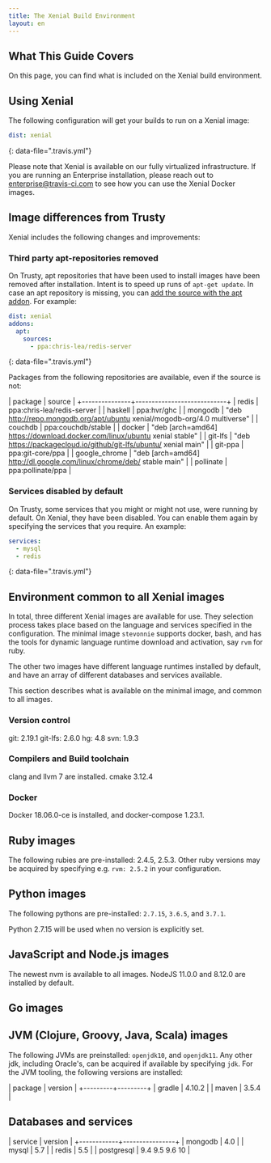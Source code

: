 ```yaml
---
title: The Xenial Build Environment
layout: en
---
```


## What This Guide Covers

On this page, you can find what is included on the Xenial build environment.

## Using Xenial
The following configuration will get your builds to run on a Xenial image:

```yaml
dist: xenial
```
{: data-file=".travis.yml"}

Please note that Xenial is available on our fully virtualized
infrastructure. If you are running an Enterprise installation, please reach out
to [enterprise@travis-ci.com](mailto:entereprise@travis-ci.com) to see how you can use the Xenial Docker images.

## Image differences from Trusty
Xenial includes the following changes and improvements: 

### Third party apt-repositories removed
On Trusty, apt repositories that have been used to install images have been
removed after installation. Intent is to speed up runs of `apt-get update`. In
case an apt repository is missing, you can [add the source with the apt addon](/user/installing-dependencies/#adding-apt-sources). For
example:

```yaml
dist: xenial
addons:
  apt:
    sources:
      - ppa:chris-lea/redis-server
```
{: data-file=".travis.yml"}

Packages from the following repositories are available, even if the source is
not:

| package       | source                     |
+---------------+----------------------------+
| redis         | ppa:chris-lea/redis-server |
| haskell       | ppa:hvr/ghc                |
| mongodb       | "deb http://repo.mongodb.org/apt/ubuntu xenial/mogodb-org/4.0 multiverse" |
| couchdb       | ppa:couchdb/stable         |
| docker        | "deb [arch=amd64] https://download.docker.com/linux/ubuntu xenial stable" |
| git-lfs       | "deb https://packagecloud.io/github/git-lfs/ubuntu/ xenial main" |
| git-ppa       | ppa:git-core/ppa           |
| google_chrome | "deb [arch=amd64] http://dl.google.com/linux/chrome/deb/ stable main" |
| pollinate     | ppa:pollinate/ppa          |

### Services disabled by default
On Trusty, some services that you might or might not use, were running by
default. On Xenial, they have been disabled. You can enable them again by
specifying the services that you require. An example:

```yaml
services:
  - mysql
  - redis
```
{: data-file=".travis.yml"}

## Environment common to all Xenial images
In total, three different Xenial images are available for use. They selection
process takes place based on the language and services specified in the
configuration. The minimal image `stevonnie` supports docker, bash, and has the
tools for dynamic language runtime download and activation, say `rvm` for ruby.

The other two images have different language runtimes installed by default, and
have an array of different databases and services available.

This section describes what is available on the minimal image, and common to
all images.

### Version control
git: 2.19.1
git-lfs: 2.6.0
hg: 4.8
svn: 1.9.3

### Compilers and Build toolchain
clang and llvm 7 are installed. 
cmake 3.12.4

### Docker
Docker 18.06.0-ce is installed, and docker-compose 1.23.1.

## Ruby images
The following rubies are pre-installed: 2.4.5, 2.5.3. Other ruby versions may be
acquired by specifying e.g. `rvm: 2.5.2` in your configuration.

## Python images
The following pythons are pre-installed: `2.7.15`, `3.6.5`, and `3.7.1`.

Python 2.7.15 will be used when no version is explicitly set.

## JavaScript and Node.js images
The newest nvm is available to all images. NodeJS 11.0.0 and 8.12.0 are
installed by default.

## Go images

## JVM (Clojure, Groovy, Java, Scala) images
The following JVMs are preinstalled: `openjdk10`, and `openjdk11`. Any other
jdk, including Oracle's, can be acquired if available by specifying `jdk`. For
the JVM tooling, the following versions are installed:

| package | version |
+---------+---------+
| gradle  | 4.10.2  |
| maven   | 3.5.4   |

## Databases and services


| service    | version        |
+------------+----------------+
| mongodb    | 4.0            |
| mysql      | 5.7            |
| redis      | 5.5            |
| postgresql | 9.4 9.5 9.6 10 |

